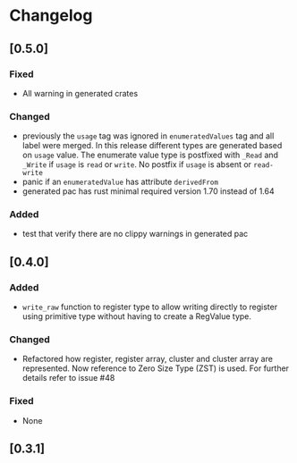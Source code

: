 # Changelog

## [0.5.0]

### Fixed
- All warning in generated crates

### Changed

- previously the `usage` tag was ignored in `enumeratedValues` tag and all label were merged. In this release different types are generated based on `usage` value. The enumerate value type is postfixed with `_Read` and `_Write` if `usage` is `read` or `write`. No postfix if `usage` is absent or `read-write`
- panic if an `enumeratedValue` has attribute `derivedFrom`
- generated pac has rust minimal required version 1.70 instead of 1.64

### Added
- test that verify there are no clippy warnings in generated pac

## [0.4.0]

### Added
- `write_raw` function to register type to allow writing directly to register using primitive type without having to create a RegValue type.

### Changed
- Refactored how register, register array, cluster and cluster array are represented. Now reference to Zero Size Type (ZST) is used. For further details refer to issue #48 

### Fixed
- None

## [0.3.1]